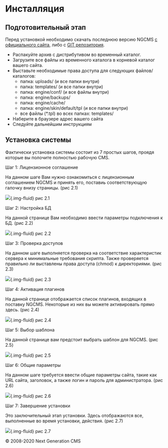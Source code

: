 Инсталляция
===========

Подготовительный этап
---------------------

Перед установкой необходимо скачать последнюю версию NGCMS [с официального сайта](http://ngcms.ru/), либо с [GIT репозитория](https://github.com/vponomarev/ngcms-core).

-   Распакуйте архив с дистрибутивом во временный каталог.
-   Загрузите все файлы из временного каталога в корневой каталог вашего сайта.
-   Выставьте необходимые права доступа для следующих файлов/каталогов:
    -   папка: uploads/ (и все папки внутри)
    -   папка: templates/ (и все папки внутри)
    -   папка: engine/conf/ (и все файлы внутри)
    -   папка: engine/backups/
    -   папка: engine/cache/
    -   папка: engine/skin/default/tpl (и все папки внутри)
    -   все файлы (\*.tpl) во всех папках: templates/
-   Наберите в браузере адрес вашего сайта
-   Следуйте дальнейшим инструкциям

Установка системы
-----------------

Фактически установка системы состоит из 7 простых шагов, проядя которые вы полочите полностью рабочую CMS.

Шаг 1: Лицензионное соглашение

На данном шаге Вам нужно ознакомиться с лицензионным соглашением NGCMS и принять его, поставиь соответствующую галочку внизу страницы. (рис 2.1)

![](images/screenshots/install_1.png){.img-fluid}
рис 2.1

Шаг 2: Настройка БД

На данной странице Вам необходимо ввести параметры подключения к БД. (рис 2.2)

![](images/screenshots/install_2.png){.img-fluid}
рис 2.2

Шаг 3: Проверка доступов

На данном шаге выполняется проверка на соответствие характеристик сервера к минимальные требования скрипта. Также проверяется правильно ли выставлены права доступа (chmod) к директориями. (рис 2.3)

![](images/screenshots/install_3.png){.img-fluid}
рис 2.3

Шаг 4: Активация плагинов

На данной странице отображается список плагинов, входящих в поставку NGCMS. Некоторые из них вы можете активировать прямо здесь. (рис 2.4)

![](images/screenshots/install_4.png){.img-fluid}
рис 2.4

Шаг 5: Выбор шаблона

На данной странице вам предстоит выбрать шаблон для NGCMS. (рис 2.5)

![](images/screenshots/install_5.png){.img-fluid}
рис 2.5

Шаг 6: Общие параметры

На данном шаге требуется ввести общие параметры сайта, такие как URL сайта, заголовок, а также логин и пароль для администратора. (рис 2.6)

![](images/screenshots/install_6.png){.img-fluid}
рис 2.6

Шаг 7: Завершение установки

Это заключительный этап установки. Здесь отображаются все, выполненные во время установки, действия. (рис 2.7)

![](images/screenshots/install_7.png){.img-fluid}
рис 2.7

© 2008-2020 Next Generation CMS
